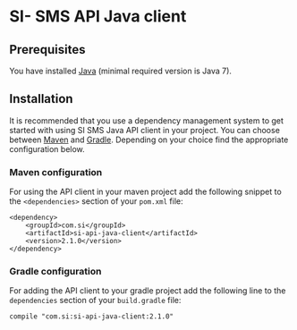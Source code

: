 SI- SMS API Java client
============================

Prerequisites
-------------

You have installed [Java](https://java.com/en/download/) (minimal required version is Java 7).

Installation
-----------

It is recommended that you use a dependency management system to get started with using SI SMS Java API client in your 
project.
You can choose between [Maven](https://maven.apache.org/) and  [Gradle](https://gradle.org/). Depending on your 
choice find the appropriate configuration below.

### Maven configuration
For using the API client in your maven project add the following snippet to the <code>\<dependencies></code> section 
of your <code>pom.xml</code> file:
```
<dependency>
    <groupId>com.si</groupId>
    <artifactId>si-api-java-client</artifactId>
    <version>2.1.0</version>
</dependency>
```

### Gradle configuration
For adding the API client to your gradle project add the following line to the <code>dependencies</code> section 
of your <code>build.gradle</code> file:
```
compile "com.si:si-api-java-client:2.1.0"
```
